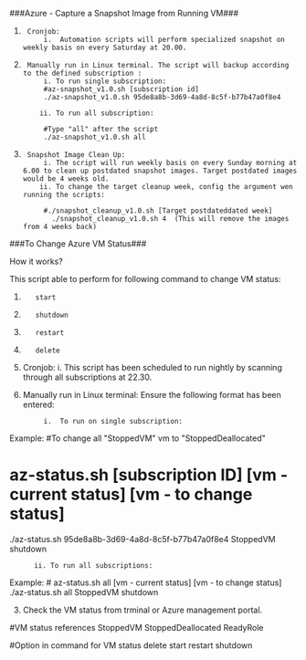 ###Azure - Capture a Snapshot Image from Running VM###

1.      Cronjob:
            i.  Automation scripts will perform specialized snapshot on weekly basis on every Saturday at 20.00.
 
2.      Manually run in Linux terminal. The script will backup according to the defined subscription :
            i. To run single subscription:
			#az-snapshot_v1.0.sh [subscription id]
			./az-snapshot_v1.0.sh 95de8a8b-3d69-4a8d-8c5f-b77b47a0f8e4
 
           ii. To run all subscription:
		   
			#Type "all" after the script
			./az-snapshot_v1.0.sh all
 
3.      Snapshot Image Clean Up:
            i. The script will run weekly basis on every Sunday morning at 6.00 to clean up postdated snapshot images. Target postdated images would be 4 weeks old.
           ii. To change the target cleanup week, config the argument wen running the scripts:
 
            #./snapshot_cleanup_v1.0.sh [Target postdateddated week]
              ./snapshot_cleanup_v1.0.sh 4  (This will remove the images from 4 weeks back) 



###To Change Azure VM Status###

How it works?
 
This script able to perform for following command to change VM status:
1.        start
2.        shutdown
3.        restart
4.        delete
 
1. Cronjob:
            i. This script has been scheduled to run nightly by scanning through all subscriptions at 22.30.
           
2. Manually run in Linux terminal:
Ensure the following format has been entered:
 
            i.  To run on single subscription:
Example:
#To change all "StoppedVM" vm to "StoppedDeallocated" 
 
# az-status.sh [subscription ID] [vm - current status] [vm - to change status]
./az-status.sh 95de8a8b-3d69-4a8d-8c5f-b77b47a0f8e4 StoppedVM shutdown
 
          ii. To run all subscriptions:
Example:
               # az-status.sh all [vm - current status] [vm - to change status]
               ./az-status.sh all StoppedVM shutdown
 
3. Check the VM status from trminal or Azure management portal.
 
#VM status references
StoppedVM
StoppedDeallocated
ReadyRole
 
#Option in command for VM status
delete
start
restart
shutdown 





